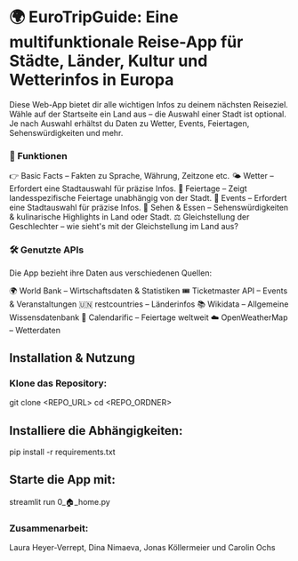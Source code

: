 # 🌍 EuroTripGuide: Eine multifunktionale Reise-App für Städte, Länder, Kultur und Wetterinfos in Europa
Diese Web-App bietet dir alle wichtigen Infos zu deinem nächsten Reiseziel. Wähle auf der Startseite ein Land aus – die Auswahl einer Stadt ist optional. Je nach Auswahl erhältst du Daten zu Wetter, Events, Feiertagen, Sehenswürdigkeiten und mehr.

### 🚀 Funktionen
👉 Basic Facts – Fakten zu Sprache, Währung, Zeitzone etc.
🌤 Wetter – Erfordert eine Stadtauswahl für präzise Infos.
🎉 Feiertage – Zeigt landesspezifische Feiertage unabhängig von der Stadt.
📅 Events – Erfordert eine Stadtauswahl für präzise Infos.
📸 Sehen & Essen – Sehenswürdigkeiten & kulinarische Highlights in Land oder Stadt.
⚖️ Gleichstellung der Geschlechter – wie sieht's mit der Gleichstellung im Land aus?


### 🛠 Genutzte APIs
Die App bezieht ihre Daten aus verschiedenen Quellen:

🌍 World Bank – Wirtschaftsdaten & Statistiken
🎟 Ticketmaster API – Events & Veranstaltungen
🇺🇳 restcountries – Länderinfos
📚 Wikidata – Allgemeine Wissensdatenbank
📆 Calendarific – Feiertage weltweit
☁️ OpenWeatherMap – Wetterdaten

## Installation & Nutzung


### Klone das Repository:
git clone <REPO_URL>
cd <REPO_ORDNER>

## Installiere die Abhängigkeiten:

pip install -r requirements.txt




## Starte die App mit:

streamlit run 0_🏠_home.py

### Zusammenarbeit: 
Laura Heyer-Verrept, Dina Nimaeva, Jonas Köllermeier und Carolin Ochs
